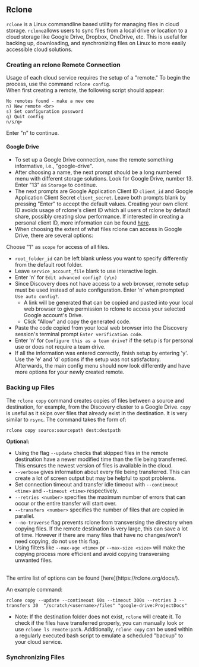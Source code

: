 
## Rclone
`rclone` is a Linux commandline based utility for managing files in cloud storage. `rclone`allows users to sync files from a local drive or location to a cloud storage like Google Drive, Dropbox, OneDrive, etc. This is useful for backing up, downloading, and synchronizing files on Linux to more easily accessible cloud solutions.

### Creating an rclone Remote Connection
Usage of each cloud service requires the setup of a "remote." To begin the process, use the command `rclone config`. <br>
When first creating a remote, the following script should appear:
```
No remotes found - make a new one 
n) New remote <br>
s) Set configuration password 
q) Quit config 
n/s/q>
```
Enter "n" to continue. <br>
#### Google Drive
* To set up a Google Drive connection, `name` the remote something informative, i.e., "google-drive". 
* After choosing a name, the next prompt should be a long numbered menu with different storage solutions. Look for Google Drive, number 13. Enter "13" as `Storage` to continue. <br>
* The next prompts are Google Application Client ID `client_id` and Google Application Client Secret `client_secret`. Leave both prompts blank by pressing "Enter" to accept the default values. Creating your own client ID avoids usage of rclone's client ID which all users of rclone by default share, possibly creating slow performance. If interested in creating a personal client ID, more information can be found [here](https://rclone.org/drive/#making-your-own-client-id).
* When choosing the extent of what files rclone can access in Google Drive, there are several options: <br>

Choose "1" as `scope` for access of all files. 
* `root_folder_id` can be left blank unless you want to specify differently from the default root folder. <br>
* Leave `service_account_file` blank to use interactive login. <br>
* Enter 'n' for `Edit advanced config? (y\n)` <br>
* Since Discovery does not have access to a web browser, remote setup must be used instead of auto configuration. Enter 'n' when prompted `Use auto config?`.<br>
  * A link will be generated that can be copied and pasted into your local web browser to give permission to rclone to access your selected Google account's Drive. <br>
  * Click "Allow" and copy the generated code. <br>
* Paste the code copied from your local web browser into the Discovery session's terminal prompt `Enter verification code`.<br>
* Enter 'n' for `Configure this as a team drive?` if the setup is for personal use or does not require a team drive. <br>
* If all the information was entered correctly, finish setup by entering 'y'. Use the 'e' and 'd' options if the setup was not satisfactory. <br>
Afterwards, the main config menu should now look differently and have more options for your newly created remote.

### Backing up Files
The `rclone copy` command creates copies of files between a source and destination, for example, from the Discovery cluster to a Google Drive. `copy` is useful as it skips over files that already exist in the destination. It is very similar to `rsync`.
The command takes the form of:
```
rclone copy source:sourcepath dest:destpath
```
**Optional:**
* Using the flag `--update` checks that skipped files in the remote destination have a newer modified time than the file being transferred. This ensures the newest version of files is available in the cloud.
* `--verbose` gives information about every file being transferred. This can create a lot of screen output but may be helpful to spot problems. 
* Set connection timeout and transfer idle timeout with `--contimeout <time>` and `--timeout <time>` respectively.
* `--retries <number>` specifies the maximum number of errors that can occur or the entire transfer will start over.
* `--transfers <number>` specifies the number of files that are copied in parallel.
* `--no-traverse` flag prevents rclone from transversing the directory when copying files. If the remote destination is very large, this can save a lot of time. However if there are many files that have no changes/won't need copying, do not use this flag.
* Using filters like `--max-age <time>` pr `--max-size <size>` will make the copying process more efficient and avoid copying transversing unwanted files. <br>
<br>
The entire list of options can be found [here](https://rclone.org/docs/).

An example command:
```
rclone copy --update --contimeout 60s --timeout 300s --retries 3 --transfers 30  "/scratch/<username>/files" "google-drive:ProjectDocs"
```
* Note: If the destination folder does not exist, `rclone` will create it.
To check if the files have transferred properly, you can manually look or use `rclone ls remote:path`.
Additionally, `rclone copy` can be used within a regularly executed bash script to emulate a scheduled "backup" to your cloud service.

### Synchronizing Files



 
